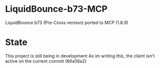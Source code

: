 # LiquidBounce-b73-MCP
LiquidBounce b73 (Pre-Cross version) ported to MCP (1.8.9)

# State
This project is still being in development
As im writing this, the client isn't active on the current commit (66a56a2)
